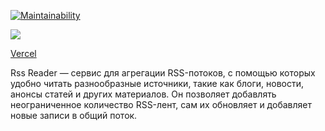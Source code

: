 [![Maintainability](https://api.codeclimate.com/v1/badges/23607c2d3b6235fac50e/maintainability)](https://codeclimate.com/github/econavi/frontend-project-lvl3/maintainability)

![](https://github.com/econavi/frontend-project-lvl3/workflows/Node%20CI/badge.svg)

[Vercel](https://frontend-project-lvl3-econavi.vercel.app)

Rss Reader — сервис для агрегации RSS-потоков, с помощью которых удобно читать разнообразные источники, такие как блоги, новости, анонсы статей и других материалов. Он позволяет добавлять неограниченное количество RSS-лент, сам их обновляет и добавляет новые записи в общий поток.
